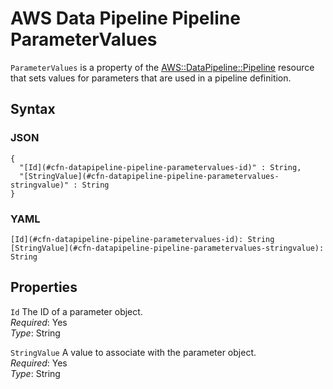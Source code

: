 # AWS Data Pipeline Pipeline ParameterValues<a name="aws-properties-datapipeline-pipeline-parametervalues"></a>

`ParameterValues` is a property of the [AWS::DataPipeline::Pipeline](aws-resource-datapipeline-pipeline.md) resource that sets values for parameters that are used in a pipeline definition\.

## Syntax<a name="w4ab1c21c10c84c14c29b5"></a>

### JSON<a name="aws-properties-datapipeline-pipeline-parametervalues-syntax.json"></a>

```
{
  "[Id](#cfn-datapipeline-pipeline-parametervalues-id)" : String,
  "[StringValue](#cfn-datapipeline-pipeline-parametervalues-stringvalue)" : String
}
```

### YAML<a name="aws-properties-datapipeline-pipeline-parametervalues-syntax.yaml"></a>

```
[Id](#cfn-datapipeline-pipeline-parametervalues-id): String
[StringValue](#cfn-datapipeline-pipeline-parametervalues-stringvalue): String
```

## Properties<a name="w4ab1c21c10c84c14c29b7"></a>

`Id`  <a name="cfn-datapipeline-pipeline-parametervalues-id"></a>
The ID of a parameter object\.  
*Required*: Yes  
*Type*: String

`StringValue`  <a name="cfn-datapipeline-pipeline-parametervalues-stringvalue"></a>
A value to associate with the parameter object\.  
*Required*: Yes  
*Type*: String